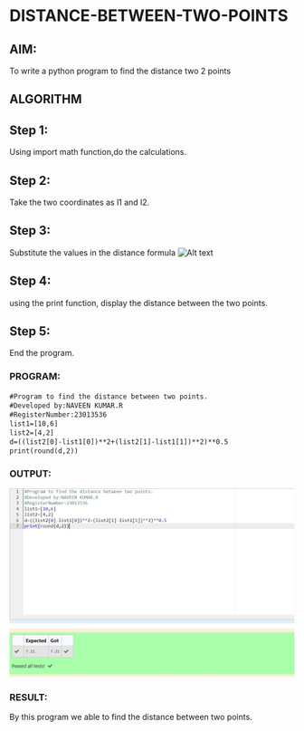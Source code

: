 # DISTANCE-BETWEEN-TWO-POINTS

## AIM:
To write a python program to find the distance two 2 points
## ALGORITHM

## Step 1:
Using import math function,do the calculations.

## Step 2:
Take the two coordinates as l1 and l2.

## Step 3:
Substitute the values in the distance formula
![Alt text](formula.JPG)
## Step 4:
using the print function, display the distance between the two points.

## Step 5:
End the program.

### PROGRAM:
```
#Program to find the distance between two points.
#Developed by:NAVEEN KUMAR.R
#RegisterNumber:23013536
list1=[10,6]
list2=[4,2]
d=((list2[0]-list1[0])**2+(list2[1]-list1[1])**2)**0.5
print(round(d,2))
 ``` 


### OUTPUT:
![Alt text](image.png)


### RESULT:
By this program we able to find the distance between two points.